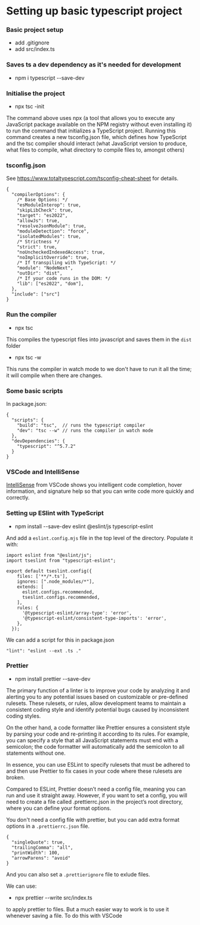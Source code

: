 # Setting up basic typescript project

### Basic project setup
- add .gitignore
- add src/index.ts

### Saves ts a dev dependency as it's needed for development
- npm i typescript --save-dev

### Initialise the project
- npx tsc -init

The command above uses npx (a tool that allows you to execute any JavaScript package available on the NPM registry without even installing it) to run the command that initializes a TypeScript project.
Running this command creates a new tsconfig.json file, which defines how TypeScript and the tsc compiler should interact (what JavaScript version to produce, what files to compile, what directory to compile files to, amongst others)

### tsconfig.json

See https://www.totaltypescript.com/tsconfig-cheat-sheet for details.

```
{
  "compilerOptions": {
    /* Base Options: */
    "esModuleInterop": true,
    "skipLibCheck": true,
    "target": "es2022",
    "allowJs": true,
    "resolveJsonModule": true,
    "moduleDetection": "force",
    "isolatedModules": true,
    /* Strictness */
    "strict": true,
    "noUncheckedIndexedAccess": true,
    "noImplicitOverride": true,
    /* If transpiling with TypeScript: */
    "module": "NodeNext",
    "outDir": "dist",
    /* If your code runs in the DOM: */
    "lib": ["es2022", "dom"],
  },
  "include": ["src"]
}
```

### Run the compiler

- npx tsc

This compiles the typescript files into javascript and saves them in the `dist` folder

- npx tsc -w

This runs the compiler in watch mode to we don't have to run it all the time; it will compile when there are changes.

### Some basic scripts

In package.json:

```
{
  "scripts": {
    "build": "tsc",  // runs the typescript compiler
    "dev": "tsc --w" // runs the compiler in watch mode
  },
  "devDependencies": {
    "typescript": "^5.7.2"
  }
}
```

### VSCode and IntelliSense

[IntelliSense](https://code.visualstudio.com/docs/languages/typescript#_intellisense) from VSCode shows you intelligent code completion, 
hover information, and signature help so that you can write code more quickly and correctly.

### Setting up ESlint with TypeScript

- npm install --save-dev eslint @eslint/js typescript-eslint 

And add a `eslint.config.mjs` file in the top level of the directory. Populate it with:

```
import eslint from "@eslint/js";
import tseslint from "typescript-eslint";

export default tseslint.config({
    files: ['**/*.ts'],
    ignores: [".node_modules/*"],
    extends: [
      eslint.configs.recommended,
      tseslint.configs.recommended,
    ],
    rules: {
      '@typescript-eslint/array-type': 'error',
      '@typescript-eslint/consistent-type-imports': 'error',
    },
  });
  ```

We can add a script for this in package.json
```
"lint": "eslint --ext .ts ."
```

### Prettier

- npm install prettier --save-dev

The primary function of a linter is to improve your code by analyzing it and alerting you to any potential issues based on customizable or pre-defined rulesets. These rulesets, or rules, allow development teams to maintain a consistent coding style and identify potential bugs caused by inconsistent coding styles.

On the other hand, a code formatter like Prettier ensures a consistent style by parsing your code and re-printing it according to its rules. For example, you can specify a style that all JavaScript statements must end with a semicolon; the code formatter will automatically add the semicolon to all statements without one.

In essence, you can use ESLint to specify rulesets that must be adhered to and then use Prettier to fix cases in your code where these rulesets are broken.

Compared to ESLint, Prettier doesn’t need a config file, meaning you can run and use it straight away. However, if you want to set a config, you will need to create a file called .prettierrc.json in the project’s root directory, where you can define your format options.

You don't need a config file with prettier, but you can add extra format options in a `.prettierrc.json` file.

```
{
  "singleQuote": true,
  "trailingComma": "all",
  "printWidth": 100,
  "arrowParens": "avoid"
}
```
And you can also set a `.prettierignore` file to exlude files.

We can use:

- npx prettier --write src/index.ts

to apply prettier to files. But a much easier way to work is to use it whenever saving a file. To do this with VSCode
